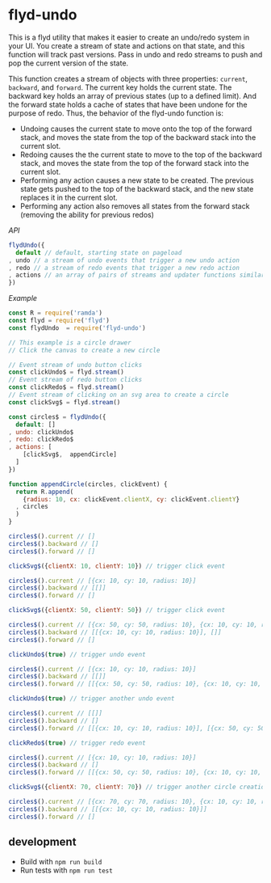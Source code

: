 # flyd-undo

This is a flyd utility that makes it easier to create an undo/redo system in your UI. You create a stream of state and actions on that state, and this function will track past versions. Pass in undo and redo streams to push and pop the current version of the state.

This function creates a stream of objects with three properties: `current`, `backward`, and `forward`. The current key holds the current state. The backward key holds an array of previous states (up to a defined limit). And the forward state holds a cache of states that have been undone for the purpose of redo. Thus, the behavior of the flyd-undo function is:
- Undoing causes the current state to move onto the top of the forward stack, and moves the state from the top of the backward stack into the current slot.
- Redoing causes the the current state to move to the top of the backward stack, and moves the state from the top of the forward stack into the current slot.
- Performing any action causes a new state to be created. The previous state gets pushed to the top of the backward stack, and the new state replaces it in the current slot.
- Performing any action also removes all states from the forward stack (removing the ability for previous redos)

_API_

```js
flydUndo({
  default // default, starting state on pageload
, undo // a stream of undo events that trigger a new undo action
, redo // a stream of redo events that trigger a new redo action
, actions // an array of pairs of streams and updater functions similar to scanMerge. Every updater function takes the previous state and the value from the stream and returns a new state.
})
```

_Example_

```js
const R = require('ramda')
const flyd = require('flyd')
const flydUndo  = require('flyd-undo')

// This example is a circle drawer
// Click the canvas to create a new circle

// Event stream of undo button clicks
const clickUndo$ = flyd.stream()
// Event stream of redo button clicks
const clickRedo$ = flyd.stream()
// Event stream of clicking on an svg area to create a circle
const clickSvg$ = flyd.stream()

const circles$ = flydUndo({
  default: []
, undo: clickUndo$
, redo: clickRedo$
, actions: [
    [clickSvg$,  appendCircle]
  ]
})

function appendCircle(circles, clickEvent) {
  return R.append(
    {radius: 10, cx: clickEvent.clientX, cy: clickEvent.clientY}
  , circles
  )
}

circles$().current // []
circles$().backward // []
circles$().forward // []

clickSvg$({clientX: 10, clientY: 10}) // trigger click event

circles$().current // [{cx: 10, cy: 10, radius: 10}]
circles$().backward // [[]]
circles$().forward // []

clickSvg$({clientX: 50, clientY: 50}) // trigger click event

circles$().current // [{cx: 50, cy: 50, radius: 10}, {cx: 10, cy: 10, radius: 10}]
circles$().backward // [[{cx: 10, cy: 10, radius: 10}], []]
circles$().forward // []

clickUndo$(true) // trigger undo event

circles$().current // [{cx: 10, cy: 10, radius: 10}]
circles$().backward // [[]]
circles$().forward // [[{cx: 50, cy: 50, radius: 10}, {cx: 10, cy: 10, radius: 10}]]

clickUndo$(true) // trigger another undo event

circles$().current // [[]]
circles$().backward // []
circles$().forward // [[{cx: 10, cy: 10, radius: 10}], [{cx: 50, cy: 50, radius: 10}, {cx: 10, cy: 10, radius: 10}]]

clickRedo$(true) // trigger redo event

circles$().current // [{cx: 10, cy: 10, radius: 10}]
circles$().backward // []
circles$().forward // [[{cx: 50, cy: 50, radius: 10}, {cx: 10, cy: 10, radius: 10}]]

clickSvg$({clientX: 70, clientY: 70}) // trigger another circle creation (an action)

circles$().current // [{cx: 70, cy: 70, radius: 10}, {cx: 10, cy: 10, radius: 10}]
circles$().backward // [[{cx: 10, cy: 10, radius: 10}]]
circles$().forward // []
```


## development

- Build with `npm run build`
- Run tests with `npm run test`

